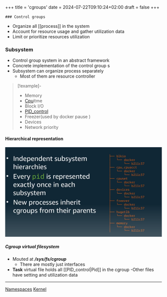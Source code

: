 +++
title = 'cgroups'
date = 2024-07-22T09:10:24+02:00
draft = false
+++

    ### Control groups 
- Organize  all [[process]] in the system 
- Account for resource usage and gather utilization data 
- Limit or prioritize resources utilization 


### Subsystem
- Control group system in an abstract framework 
- Concrete implementation of the control group s
-  Subsystem can organize process separately 
	- Most of them are resource controller


 >[!example]-
 >- Memory
 >- [Cpu](/obisdian_ntoes/notes_obsidian/Linux/Kernel/Cpu.md)itme 
 >- Block I/O
 >- [PID_control](/PID_control.md)
 >- Freezer(used by docker pause )
 >- Devices 
 >- Network priority 

#### Hierarchical representation 
![Pasted_image_20240509114957.png](/static/Pasted_image_20240509114957.png)
##### Cgroup virtual filesystem 
- Mouted at ***/sys/fs/cgroup***
	- There are mostly just interfaces
- **Task** virtual file holds all [[PID_control|Pid]] in the cgroup 
-Other files have setting and utilization data 


--- 
[Namespaces](/Namespaces.md) [Kernel](/obisdian_ntoes/notes_obsidian/Linux/Kernel/Kernel.md)


